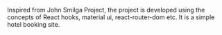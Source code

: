 Inspired from John Smilga Project, the project is developed using the concepts of React hooks, material ui, react-router-dom etc. It is a simple hotel booking site.  
